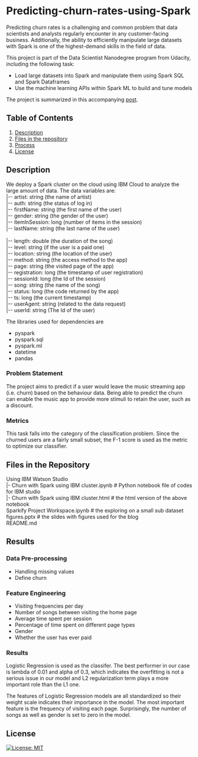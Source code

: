 # Predicting-churn-rates-using-Spark

Predicting churn rates is a challenging and common problem that data scientists and analysts regularly encounter in any customer-facing business. Additionally, the ability to efficiently manipulate large datasets with Spark is one of the highest-demand skills in the field of data.

This project is part of the Data Scientist Nanodegree program from Udacity, including the following task:
- Load large datasets into Spark and manipulate them using Spark SQL and Spark Dataframes
- Use the machine learning APIs within Spark ML to build and tune models

The project is summarized in this accompanying [post](https://www.linkedin.com/pulse/predicting-churn-rates-spark-yizhen-jeremy-dai).

## Table of Contents
1. [Description](#description)
2. [Files in the repository](#files)
3. [Process](#results)
4. [License](#license)

<a name="descripton"></a>
## Description
We deploy a Spark cluster on the cloud using IBM Cloud to analyze the large amount of data. The data variables are:<br/>
 |-- artist: string (the name of artist)<br/>
 |-- auth: string (the status of log in)<br/>
 |-- firstName: string (the first name of the user)<br/>
 |-- gender: string (the gender of the user)<br/>
 |-- itemInSession: long (number of items in the session)<br/>
 |-- lastName: string (the last name of the user)<br/><br/>
 |-- length: double (the duration of the song)<br/>
 |-- level: string (if the user is a paid one)<br/>
 |-- location: string (the location of the user)<br/>
 |-- method: string (the access method to the app)<br/>
 |-- page: string (the visited page of the app)<br/>
 |-- registration: long (the timestamp of user registration)<br/>
 |-- sessionId: long (the Id of the session)<br/>
 |-- song: string (the name of the song)<br/>
 |-- status: long (the code returned by the app)<br/>
 |-- ts: long (the current timestamp)<br/>
 |-- userAgent: string (related to the data request)<br/>
 |-- userId: string (The Id of the user)

 The libraries used for dependencies are
- pyspark<br/>
- pyspark.sql <br/>
- pyspark.ml<br/>
- datetime<br/>
- pandas<br/>

### Problem Statement
The project aims to predict if a user would leave the music streaming app (i.e. churn) based on the behaviour data. Being able to predict the churn can enable the music app to provide more stimuli to retain the user, such as a discount.

### Metrics
This task falls into the category of the classification problem. Since the churned users are a fairly small subset, the F-1 score is used as the metric to optimize our classifier.

<a name="files"></a>
## Files in the Repository
Using IBM Watson Studio<br/>
|- Churn with Spark using IBM cluster.ipynb # Python notebook file of codes for IBM studio<br/>
|- Churn with Spark using IBM cluster.html # the html version of the above notebook<br/>
Sparkify Project Workspace.ipynb # the exploring on a small sub dataset<br/>
figures.pptx # the slides with figures used for the blog<br/>
README.md

<a name="results"></a>
## Results
### Data Pre-processing
- Handling missing values
- Define churn

### Feature Engineering
- Visiting frequencies per day
- Number of songs between visiting the home page
- Average time spent per session
- Percentage of time spent on different page types 
- Gender
- Whether the user has ever paid

### Results
Logistic Regression is used as the classifer. The best performer in our case is lambda of 0.01 and alpha of 0.3, which indicates the overfitting is not a serious issue in our model and L2 regularization term plays a more important role than the L1 one.

The features of Logistic Regression models are all standardized so their weight scale indicates their importance in the model. The most important feature is the frequency of visiting each page. Surprisingly, the number of songs as well as gender is set to zero in the model. 


<a name="license"></a>
## License
[![License: MIT](https://img.shields.io/badge/License-MIT-yellow.svg)](https://opensource.org/licenses/MIT)

